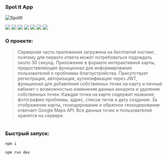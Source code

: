 ### Spot It App

![SpotIt](https://github.com/Melyfr/spotit/assets/72978278/ca187caf-36c3-473d-aaee-bd2f2fe29652)
<div>
  <img src="https://img.shields.io/badge/TypeScript-1F2544?style=for-the-badge&logo=typescript&logoColor=#3178C6"/> 
  <img src="https://img.shields.io/badge/HTML-1F2544?style=for-the-badge&logo=html5&logoColor=#E34F26"/> 
  <img src="https://img.shields.io/badge/CSS-1F2544?style=for-the-badge&logo=css3&logoColor=1572B6"/> 
  <img src="https://img.shields.io/badge/React-1F2544?style=for-the-badge&logo=react&logoColor=#61DAFB"/> 
  <img src="https://img.shields.io/badge/Vite-1F2544?style=for-the-badge&logo=vite&logoColor=#646CFF"/> 
  <img src="https://img.shields.io/badge/Node.JS-1F2544?style=for-the-badge&logo=nodedotjs&logoColor=#339933"/> 
  <img src="https://img.shields.io/badge/PostgreSQL-1F2544?style=for-the-badge&logo=postgresql&logoColor=#4169E1"/> 
</div>

### О проекте:

>Серверная часть приложения загружена на бесплатнй хостинг, поэтому для первого ответа может потребоваться подождать около 30 секунд.
Приложение в формате интерактивной карты, предоставляющее функционал для информирования пользователей о проблемах благоустройства. Присутствует регистрация, авторизация, аутентификация через JWT, функционал для добавления собственных точек на карту и личный кабинет с возможностью изменения данных аккаунта и удаления собственных точек. Каждая точка на карте содержит название, фотографию проблемы, адрес, список тегов и дату создания. За отображение карты, геокодирование и обратное геокодирование отвечает Google Maps API. Все данные точек и пользователей хранятся на сервере.
#

### Быстрый запуск:

```
npm i
```
```
npm run dev
```
